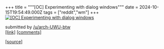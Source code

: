 +++
title = """[OC] Experimenting with dialog windows"""
date = 2024-10-15T19:54:49.000Z
tags = ["reddit","wm"]
+++
[![[OC] Experimenting with dialog windows](https://preview.redd.it/pzuoqn3c6zud1.png?width=640&crop=smart&auto=webp&s=47f308f119a818f29b713d0baab5a711028e4bae "[OC] Experimenting with dialog windows")](https://www.reddit.com/r/unixporn/comments/1g4gr1e/oc_experimenting_with_dialog_windows/)

submitted by [/u/arch-UWU-btw](https://www.reddit.com/user/arch-UWU-btw)  
[\[link\]](https://i.redd.it/pzuoqn3c6zud1.png) [\[comments\]](https://www.reddit.com/r/unixporn/comments/1g4gr1e/oc_experimenting_with_dialog_windows/)

[[source]](https://www.reddit.com/r/unixporn/comments/1g4gr1e/oc_experimenting_with_dialog_windows/)
